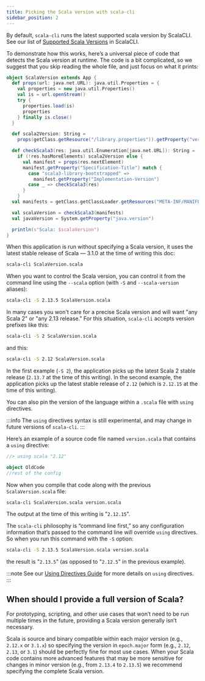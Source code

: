 ```yaml
---
title: Picking the Scala version with scala-cli
sidebar_position: 2
---
```


By default, `scala-cli` runs the latest supported scala version by ScalaCLI. See our list of [Supported Scala Versions](../reference/scala-versions) in ScalaCLI.

To demonstrate how this works, here’s a universal piece of code that detects the Scala version at runtime.
The code is a bit complicated, so we suggest that you skip reading the whole file, and just focus on what it prints:

```scala title=ScalaVersion.scala
object ScalaVersion extends App {
  def props(url: java.net.URL): java.util.Properties = {
    val properties = new java.util.Properties()
    val is = url.openStream()
    try {
      properties.load(is)
      properties
    } finally is.close()
  }

  def scala2Version: String =
    props(getClass.getResource("/library.properties")).getProperty("version.number")

  def checkScala3(res: java.util.Enumeration[java.net.URL]): String =
    if (!res.hasMoreElements) scala2Version else {
      val manifest = props(res.nextElement)
      manifest.getProperty("Specification-Title") match {
        case "scala3-library-bootstrapped" =>
          manifest.getProperty("Implementation-Version")
        case _ => checkScala3(res)
      }
    }
  val manifests = getClass.getClassLoader.getResources("META-INF/MANIFEST.MF")

  val scalaVersion = checkScala3(manifests)
  val javaVersion = System.getProperty("java.version")

  println(s"Scala: $scalaVersion")
}
```

When this application is run without specifying a Scala version, it uses the latest stable release of Scala — 3.1.0 at the time of writing this doc:

```bash
scala-cli ScalaVersion.scala
```

<!-- Expected-regex:
Scala: 3\..*
-->

When you want to control the Scala version, you can control it from the command line using the `--scala` option (with `-S` and `--scala-version` aliases):

```bash
scala-cli -S 2.13.5 ScalaVersion.scala
```
<!-- Expected-regex:
Scala: 2\.13\.5
-->

In many cases you won't care for a precise Scala version and will want "any Scala 2" or "any 2.13 release."
For this situation, `scala-cli` accepts version prefixes like this:

```bash
scala-cli -S 2 ScalaVersion.scala
```
<!-- Expected-regex:
Scala: 2\..+
-->

and this:

```bash
scala-cli -S 2.12 ScalaVersion.scala
```
<!-- Expected-regex:
Scala: 2\.12\.15
-->

In the first example (`-S 2`), the application picks up the latest Scala 2 stable release (`2.13.7` at the time of this writing).
In the second example, the application picks up the latest stable release of `2.12` (which is `2.12.15` at the time of this writing).

You can also pin the version of the language within a `.scala` file with `using` directives.

:::info
The `using` directives syntax is still experimental, and may change in future versions of `scala-cli`.
:::

Here’s an example of a source code file named `version.scala` that contains a `using` directive:

```scala title=version.scala
//> using scala "2.12"

object OldCode
//rest of the config
```

Now when you compile that code along with the previous `ScalaVersion.scala` file:

```bash
scala-cli ScalaVersion.scala version.scala
```

<!-- Expected-regex:
Scala: 2\.12\.15
-->

The output at the time of this writing is "`2.12.15`".

The `scala-cli` philosophy is “command line first,” so any configuration information that’s passed to the command line will override `using` directives. So when you run this command with the `-S` option:

```bash
scala-cli -S 2.13.5 ScalaVersion.scala version.scala
```

the result is "`2.13.5`" (as opposed to "`2.12.5`" in the previous example).

<!-- Expected-regex:
Scala: 2\.13\.5
-->

:::note
See our [Using Directives Guide](../guides/using-directives.md) for more details on `using` directives.
:::


## When should I provide a full version of Scala?

For prototyping, scripting, and other use cases that won’t need to be run multiple times in the future, providing a Scala version generally isn’t necessary.

Scala is source and binary compatible within each major version (e.g., `2.12.x` or `3.1.x`) so specifying the version in `epoch.major` form (e.g., `2.12`, `2.13`, or `3.1`) should be perfectly fine for most use cases. When your Scala code contains more advanced features that may be more sensitive for changes in minor version (e.g., from `2.13.4` to `2.13.5`) we recommend specifying the complete Scala version.
